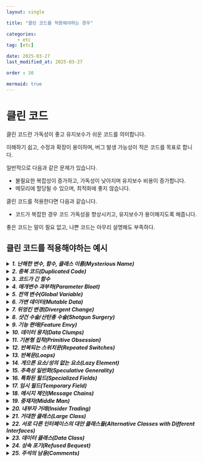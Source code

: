 ```yaml
---
layout: single

title: "클린 코드를 적용해야하는 경우"

categories:
    - etc
tag: [etc]

date: 2025-03-27
last_modified_at: 2025-03-27

order : 30

mermaid: true
---
```


# 클린 코드

클린 코드란 가독성이 좋고 유지보수가 쉬운 코드를 의미합니다.

이해하기 쉽고, 수정과 확장이 용이하며, 버그 발생 가능성이 적은 코드를 목표로 합니다.

일반적으로 다음과 같은 문제가 있습니다.  

+ 불필요한 복잡성이 증가하고, 가독성이 낮아지며 유지보수 비용이 증가합니다.  
+ 메모리에 할당될 수 있으며, 최적화에 좋지 않습니다.

클린 코드를 적용한다면 다음과 같습니다.

+ 코드가 복잡한 경우 코드 가독성을 향상시키고, 유지보수가 용이해지도록 해줍니다.




좋은 코드는 말이 필요 없고, 나쁜 코드는 아무리 설명해도 부족하다.

## 클린 코드를 적용해야하는 예시

<details>
<summary><h5 style="display: inline;">1. 난해한 변수, 함수, 클래스 이름(Mysterious Name)</h5></summary>
<div markdown="1">

변수명과 함수명은 이름만 보고도 무슨 일을 하는지 알아야합니다.

명확한 이름이 떠오르지 않는다면 설계가 잘못됐을 수 있습니다.

의미를 정확히 표현해야합니다.  
이 과정에서 축약어를 남발하거나 포괄적인 이름은 좋지 않습니다.

함수명은 동사, 변수명은 명사를 사용합니다.

클래스명은 객체의 역할을 명확하게 전달해야합니다.

나쁜 예시
```cpp
// 이름만 보고는 이게 뭔지 알 수가 없다
void DoIt(int x);
void Func();

// 의미가 전혀 안 드러나는 변수들
int a, b, c;
a = 10;
b = 20;
c = a + b;

// 축약어 사용으로 인해 너무 짧거나 모호한 네이밍
int cstmr;  // 고객(Customer)?
int trnsAmt; // 거래 금액(Transaction Amount)?

// 애매한 클래스 이름
// 어떤 데이터를 관리하는지 이해하기 어렵다
class DataManager
{
    void save();
    void load();
};
```

좋은 예시
```cpp
// 함수의 의도가 명확한 경우
void AttackEnemy(int DamageAmount);

// 변수의 역할이 명확하다
float CurrentHealth;
int EnemyCount;
int itemPrice = 10;
int tax = 20;
int totalPrice = itemPrice + tax;

// 명확한 이름 사용
int customer;
int transactionAmount;

// 명확한 클래스 이름
// 이름을 통해 사용자 데이터를 관리하는 클래스임을 알 수 있음
class UserDataStorage
{
    void saveUser();
    void loadUser();
};
```

</div>
</details>

<details>
<summary><h5 style="display: inline;">2. 중복 코드(Duplicated Code)</h5></summary>
<div markdown="1">

중복 코드는 동일하거나 유사한 코드가 여러 곳에 반복적으로 나타나는 현산을 의미합니다.

확장성을 저하시킵니다.  
예를 들어, 특정 로직을 수정할 때 여러 곳을 수정해야 하므로 실수할 가능성이 높아집니다.

`DRY - Don't Repeat Yourself`라는 정보의 반복을 줄이는 것을 목표로 하는 소프트웨어 개발의 기본 원칙이 있습니다.

중복되는 코드는 하나만 수정해도 되도록 모아놓아야 합니다.  
함수나 템플릿을 사용하여 중복을 제거할 수 있습니다.  
변수의 경우는 구조체나 클래스를 사용해서 중복을 제거할 수 있습니다.

나쁜 예시
```cpp
// 같은 로직으로 중복되는 코드를 가진 함수
// 플레이어 데미지 처리
void PlayerTakeDamage(float Amount)
{
    Health -= Amount;
    if (Health <= 0)
    {
        Die();
    }
}

// 보스 데미지 처리
void BossTakeDamage(float Amount)
{
    Health -= Amount;
    if (Health <= 0)
    {
        SummonMinions(); // 보스라서 특별히 미니언을 소환
        Die();
    }
}
```

좋은 예시
```cpp
// 공통 부모 클래스에서 데미지 로직을 통일
class ACharacterBase
{
protected:
    virtual void OnDeath() { /* 사망에 대한 처리 */ }
    
public:
    void TakeDamage(float Amount)
    {
        Health -= Amount;
        if (Health <= 0) 
        {
            OnDeath();
        }
    }
};

// 플레이어
class APlayerCharacter : public ACharacterBase
{
protected:
    virtual void OnDeath() override 
    {
        // 플레이어 전용 사망 처리
    }
};

// 보스
class ABoss : public ACharacterBase
{
protected:
    virtual void OnDeath() override
    {
        SummonMinions();
        // 보스 전용 사망 처리
    }
};
```

나쁜 예시
```cpp
// 구조체 없이 비슷한 데이터 그룹이 반복되는 경우
string user1Name = "Alice";
int user1Age = 25;

string user2Name = "Bob";
int user2Age = 30;
```

좋은 예시
```cpp
// 구조체 혹은 클래스를 사용
struct User
{
    string name;
    int age;
};

User users[] = {% raw %}{{"Alice", 25}, {"Bob", 30}}{% endraw %};
```

</div>
</details>

<details>
<summary><h5 style="display: inline;">3. 코드가 긴 함수</h5></summary>
<div markdown="1">

한 파일이나 함수에 너무 많은 코드가 있으면 이해하기 어려워 가독성이 저하됩니다.  
특정 기능을 수정하려면 긴 코드에서 찾아야 하므로, 유지보수가 어렵습니다.  
같은 기능을 다시 사용하려면 복사&붙여넣기를 반복하므로 재사용성이 떨어지며, 중복되는 코드를 가지게 됩니다.  
단일 책임 원칙에 위배됩니다.

함수의 코드를 짧게 만들어야 공유하기 좋습니다.  
주석이 필요하다고 느껴지는 부분은 별도의 함수, 멤버함수로 빼도 좋습니다.  
함수를 분리하고, 모듈화해주어 해결할 수 있습니다.

나쁜 예시
```cpp
void AMyCharacter::Tick(float DeltaTime)
{
    Super::Tick(DeltaTime);

    // 1. 이동 처리
    // 2. 점프 처리
    // 3. 공격 처리
    // 4. 버프/디버프 처리
    // 5. 체력 체크
    // 6. 애니메이션 업데이트
    // ...
    // ...
}
```

좋은 예시
```cpp
void AMyCharacter::Tick(float DeltaTime)
{
    Super::Tick(DeltaTime);
    
    HandleMovement(DeltaTime);
    HandleJump();
    HandleAttack();
    UpdateAnimation();
}

void AMyCharacter::HandleMovement(float DeltaTime)
{
    // 이동 관련 로직만 심플하게!
}

void AMyCharacter::HandleJump()
{
    // 점프 관련 로직만 모아둠
}

void AMyCharacter::HandleAttack()
{
    // 공격 로직
}
```

</div>
</details>

<details>
<summary><h5 style="display: inline;">4. 매개변수 과부하(Parameter Bloat)</h5></summary>
<div markdown="1">

매개변수 과부하는 함수에 매개변수가 너무 많은 경우를 의미합니다.

인자가 많으면 코드가 복잡하며, 매개변수 순서를 실수할 가능성이 증가합니다.

구조체, 클래스로 묶어서 그룹화를 하고, 매개변수로 사용하는 방법이 있습니다.  
불필요한 인수가 있다면 제거합니다.

나쁜 예시
```cpp
void InitWeapon(FString Name, float Damage, float FireRate, int32 AmmoCount, float ReloadTime, USkeletalMesh* Mesh, USoundBase* Sound)
{
    
}
```

좋은 예시
```cpp
struct FWeaponData
{
    FString Name;
    float Damage;
    float FireRate;
    int32 AmmoCount;
};

struct FWeaponAssets
{
    USkeletalMesh* Mesh;
    USoundBase* Sound;
};

void InitWeapon(const FWeaponData& InData, const FWeaponAssets& InAssets)
{
    
}
```

</div>
</details>

<details>
<summary><h5 style="display: inline;">5. 전역 변수(Global Variable)</h5></summary>
<div markdown="1">

전역 변수는 프로그램 어디서든 접근할 수 있는 변수입니다.

무분별하게 사용한다면 유지보수와 디버깅이 어려워진다는 문제가 발생합니다.

전역 변수는 최대한 사용하지 않아야 합니다.  
지역 변수로 사용하거나 클래스를 통해 캡슐화하는 방법이 있습니다.  
언리얼 엔진의 경우 `Subsystem`이 있습니다.  
[Subsytem 공식 문서](https://dev.epicgames.com/documentation/ko-kr/unreal-engine/programming-subsystems-in-unreal-engine){: target="_blank"}

나쁜 예시
```cpp
#include <iostream>

using namespace std;

int score = 0; // 전역 변수

void addScore(int value)
{
    score += value;
}

void showScore()
{
    cout << "Current Score: " << score << endl;
}

int main()
{
    addScore(10);
    showScore();
}
```

좋은 예시
```cpp
#include <iostream>

using namespace std;

void showScore(int score)
{
    cout << "Current Score: " << score << endl;
}

int main()
{
    int score = 0; // 지역 변수 사용
    score += 10;
    showScore(score);
}
```

```cpp
#include <iostream>

using namespace std;

// 클래스 사용
class Game
{
private:
    int score;

public:
    Game() : score(0) {} // 초기화

    void addScore(int value) { score += value; }
    void showScore() { cout << "Current Score: " << score << endl; }
};
```

```cpp
// 언리얼 Subsystem을 사용
UCLASS()
class UScoreSystem : public UGameInstanceSubsystem
{
    GENERATED_BODY()

private:
    int32 Score;

public:
    void AddScore(int32 Amount)
    {
        Score += Amount;
        // 점수가 변경됐음을 알리는 로직
    }

    int32 GetScore() const { return Score; }
};

// 사용 예시
void AEnemy::OnDefeated()
{
    if (UGameInstance* GI = GetGameInstance())
    {
        if (UScoreSystem* ScoreSys = GI->GetSubsystem<UScoreSystem>())
        {
            ScoreSys->AddScore(50);
        }
    }
}
```

</div>
</details>

<details>
<summary><h5 style="display: inline;">6. 가변 데이터(Mutable Data)</h5></summary>
<div markdown="1">

가변 데이터는 생성된 후에 값이나 상태를 변경할 수 있는 데이터를 의미합니다.

접근 제어자가 `public`인 경우 클래스 멤버가 외부에 공개되며, 누구나 접근하고 수정할 수 있다는 문제가 있습니다.  
이로인해 의도치 않게 값이 변경될 수 있으며, 어디서 값이 변경되었는지 추적하기 어려울 수 있습니다.

캡슐화하고, Get/Set 함수 등을 통해 변경하도록 변경 가능한 범위를 최소화해야합니다.  
수정할 필요가 없다면 불변 데이터(Immutable Data)로 설정하는 것이 좋습니다.

나쁜 예시
```cpp
class APlayerCharacter
{
public:
    float Health;
    int32 Level;
};

void SomeRandomFunc(APlayerCharacter* Player)
{
    Player->Health = 99999.f;
    Player->Level = 999;
}
```

좋은 예시
```cpp
// 캡슐화
class APlayerCharacter
{
private:
    float Health;
    int32 Level;

public:
    float GetHealth() const { return Health; }
    int32 GetLevel() const { return Level; }

    void TakeDamage(float Amount)
    {
        Health = FMath::Max(0.0f, Health - Amount);
        // 데미지 받은 로직은 여기에만!
    }

    void LevelUp()
    {
        Level++;
        Health = 100.f * Level;
    }
};
```

</div>
</details>

<details>
<summary><h5 style="display: inline;">7. 뒤엉킨 변경(Divergent Change)</h5></summary>
<div markdown="1">

뒤엉킨 변경이란 단일 책임 원칙(SRP, Single Responsibility Principle) 위반으로 인해 하나의 클래스가 너무 많은 역할을 수행하면서, 여러 이유로 자주 변경되는 문제를 의미합니다.

다른 맥락의 동작은 각각 다른 모듈로 분리해 단일 책임을 지켜야합니다.

역할별로 클래스를 분리합니다.

나쁜 예시
```cpp
// 한 클래스가 여러가지의 역할 수행
class AGameManager
{
public:
    // (1) 데이터 관련
    void LoadPlayerData();
    void SavePlayerData();

    // (2) 게임플레이 관련
    void StartNewGame();
    void SpawnEnemies();

private:
    // (1) 데이터 관련 필드
    FString SaveFilePath;

    // (2) 게임플레이 관련 필드
    TArray<AEnemy*> ActiveEnemies;
};
```

좋은 예시
```cpp
// 역할별로 클래스를 분리
// (1) 데이터 전용 클래스
class UPlayerDataManager : public UGameInstanceSubsystem
{
public:
    void LoadPlayerData();
    void SavePlayerData();
    // ...
};

// (2) 게임플레이 전용 클래스
class UGameplayManager : public UGameInstanceSubsystem
{
public:
    void StartNewGame();
    void SpawnEnemies();
};
```

</div>
</details>

<details>
<summary><h5 style="display: inline;">8. 샷건 수술/산탄총 수술(Shotgun Surgery)</h5></summary>
<div markdown="1">

샷건 수술은 작은 변경을 위해 여러 클래스나 여러 곳을 수정해야 하는 상황을 설명하는 디자인 문제입니다.

하나의 변경 요구에 대해 여러 파일이나 클래스를 수정해야 하므로, 코드 유지보수가 복잡하고, 변경이 번거롭다는 문제가 있습니다.

책임을 명확하게 분리하여, 관련된 기능을 하나의 클래스로 모아주어야 합니다.

나쁜 예시
```cpp
class APlayerCharacter : public ACharacter
{
public:
    void TakeDamage(float Amount)
    {
        // 데미지 로직 1
    }
};

class AWeapon : public AActor
{
public:
    float CalculateDamage()
    {
        // 데미지 로직 2
        return 0.0f;
    }
};

class AMyGameMode : public AGameModeBase
{
public:
    void UpdateDamageLeaderboard()
    {
        // 데미지 로직 3
    }
};
```

좋은 예시
```cpp
// 관련된 기능을 하나의 클래스로 모아주는 방법
class UDamageSystem
{
public:
    float CalculateDamage(AWeapon* Weapon, ACharacter* Target);
    void ApplyDamage(AWeapon* Weapon, ACharacter* Target);
    void UpdateDamageLeaderboard(ACharacter* Damager, ACharacter* Target, float Amount);
};
```

</div>
</details>

<details>
<summary><h5 style="display: inline;">9. 기능 편애(Feature Envy)</h5></summary>
<div markdown="1">

기능 편애는 한 클래스가 다른 클래스의 메서드나 데이터를 과도하게 호출하여, 해당 클래스의 책임을 넘어서서 다른 클래스에 대한 지나친 의존성을 가지는 경우를 의미합니다.  
즉, 한 클래스가 다른 클래스의 메서드를 지나치게 호출하고, 해당 클래스의 내부 구조에 대해 너무 많이 알게되는 문제입니다.

클래스의 책임이 명확하지 않게 되어, 응집력이 떨어지고 클래스가 비대해집니다.  
한 클래스가 다른 클래스를 과도하게 참조하게 되므로 결합도가 증가합니다.  
다른 클래스의 세부 구현을 의존하므로, 호출한 메서드나 데이터가 수정된다면 사용하는 클래스도 함께 수정해야할 수 있습니다.

함수를 데이터가 있는 곳으로 옮기는 기능 이동(Move Feature) 방법이 있습니다.

나쁜 예시
```cpp
class UDamageCalculator
{
public:
    float CalculateDamageReduction(AMyCharacter* Character, float Damage)
    {
        // Character의 정보를 사용
        float HealthPercent = Character->GetHealth() / Character->GetMaxHealth();
        float ArmorFactor   = Character->GetArmor() * 0.1f;
        // ...
        return Damage * (1.0f - ArmorFactor * HealthPercent);
    }
};
```

좋은 예시
```cpp
class AMyCharacter : public ACharacter
{
public:
    float CalculateDamageReduction(float Damage) const
    {
        float HealthPercent = Health / MaxHealth;
        float ArmorFactor   = Armor * 0.1f;
        // ...
        return Damage * (1.0f - ArmorFactor * HealthPercent);
    }
};

class UDamageCalculator
{
public:
    float CalculateDamageReduction(AMyCharacter* Character, float Damage)
    {
        // Character가 스스로 계산
        return Character->CalculateDamageReduction(Damage);
    }
};
```

</div>
</details>

<details>
<summary><h5 style="display: inline;">10. 데이터 뭉치(Data Clumps)</h5></summary>
<div markdown="1">

데이터 뭉치는 여러 클래스에서 자주 함께 사용되는 여러 변수들이 한 곳에서, 한 번에 처리되고 있는 상황을 의미합니다.

자주 함께 쓰이는 데이터는 하나로 묶으면 의미가 명확해집니다.

중복되는 필드나 매개변수 그룹을 구조체나 클래스로 분리하는 방법이 있습니다.

나쁜 예시
```cpp
void FireWeapon(float Damage, float Range, float Accuracy);
void ShowWeaponStats(float Damage, float Range, float Accuracy);
void UpgradeWeapon(float& Damage, float& Range, float& Accuracy);
```

좋은 예시
```cpp
// 무기 스탯 구조체
struct FWeaponStats
{
    GENERATED_BODY()

    UPROPERTY(EditAnywhere, BlueprintReadWrite)
    float Damage;

    UPROPERTY(EditAnywhere, BlueprintReadWrite)
    float Range;

    UPROPERTY(EditAnywhere, BlueprintReadWrite)
    float Accuracy;
};

void FireWeapon(const FWeaponStats& Stats);
void ShowWeaponStats(const FWeaponStats& Stats);
void UpgradeWeapon(FWeaponStats& Stats);
```

</div>
</details>

<details>
<summary><h5 style="display: inline;">11. 기본형 집착(Primitive Obsession)</h5></summary>
<div markdown="1">

기본형 집착은 의미나 책임을 나타내는 클래스를 사용하지 않고, 기본 데이터타입을 지나치게 사용하는 문제를 의미합니다.  
즉, 복잡한 데이터를 단순한 기본형(int, string)에 과도하게 의존하는 경향입니다.

같은 로직을 반복하게 되므로, 불필요한 중복을 발생시킵니다.  
의미가 표현되지 않아 파악하기 어려워져 가독성이 떨어집니다.

의미를 가지는 클래스나 구조체를 사용하는 방법이 있습니다.  
추가로 형식 검증 등의 검증 로직을 추가로 구현할 수 있습니다.

나쁜 예시
```cpp
float Health;
float MaxHealth;

FString PhoneNumber;
```

좋은 예시
```cpp
// 체력을 표현하는 클래스
class FHealth
{
public:
    FHealth(float InCurrent, float InMax)
        : Current(InCurrent), Max(InMax) {}

    void ApplyDamage(float Amount)
    {
        Current = std::max(0.f, Current - Amount);
    }
    
private:
    float Current;
    float Max;
};
```

</div>
</details>

<details>
<summary><h5 style="display: inline;">12. 반복되는 스위치문(Repeated Switches)</h5></summary>
<div markdown="1">

`Switch`문을 사용해서 분기를 처리할 경우 새로운 분기가 생길 때마다 여러 `Switch`문을 전부 수정해야하는 경우 비효율적입니다.

다형성 구조를 활용하여 인터페이스나 부모 클래스에서 처리하도록 구현하는 방법이 있습니다.  
전략 패턴을 사용하는 방법이 있습니다.

나쁜 예시
```cpp
switch (WeaponType)
{
    case EWeaponType::Sword:
        return DoSwordAttack();
    case EWeaponType::Bow:
        return DoBowAttack();
    // ...
}
```

좋은 예시
```cpp
// 다형성 활용
// 무기 베이스
class AWeapon
{
public:
    virtual void Attack();
};

// 무기별 클래스
class ASword : public AWeapon
{
public:
    virtual void Attack() override { /* 칼 공격 로직 */ }
};

class ABow : public AWeapon
{
public:
    virtual void Attack() override { /* 활 공격 로직 */ }
};
```

</div>
</details>

<details>
<summary><h5 style="display: inline;">13. 반복문(Loops)</h5></summary>
<div markdown="1">

반복문은 성능 저하의 원인으로 비즈니스 로직을 다 넣게되면 비효율적입니다.

중첩 반복문은 사용하지 않는 것이 좋습니다.

나쁜 예시
```cpp
// 인벤토리에서 무거운 아이템을 찾아서 무게를 계산하는 과정
void ProcessHeavyItems()
{
    TArray<UItem*> Items = GetAllItems();
    TArray<UItem*> HeavyItems;

    // (1) 무거운 아이템 골라내기
    for (int32 i = 0; i < Items.Num(); i++)
    {
        if (Items[i]->Weight > 10.f)
        {
            HeavyItems.Add(Items[i]);
        }
    }

    // (2) 무게 총합 계산
    float TotalWeight = 0.f;
    for (int32 j = 0; j < HeavyItems.Num(); j++)
    {
        TotalWeight += HeavyItems[j]->Weight;
    }

    // (3) 너무 무거우면 효과 적용
    if (TotalWeight > 50.f)
    {
        ApplySlowEffect();
    }
}
```

좋은 예시
```cpp
// 언리얼 엔진 기준
void ProcessHeavyItems()
{
    TArray<UItem*> Items = GetAllItems();

    // 필터링 함수(FilterByPredicate) 사용
    auto HeavyItems = Items.FilterByPredicate([](UItem* Item)
    {
        return Item->Weight > 10.f;
    });

    // 무게 계산 + 효과 적용
    float TotalWeight = 0.f;
    for (UItem* Item : HeavyItems)
    {
        TotalWeight += Item->Weight;
    }

    if (TotalWeight > 50.f)
    {
        ApplySlowEffect();
    }
}
```

</div>
</details>

<details>
<summary><h5 style="display: inline;">14. 게으른 요소/성의 없는 요소(Lazy Element)</h5></summary>
<div markdown="1">

게으른 요소란 필요하지 않은 클래스, 메서드, 변수 등이 코드에 남아있지만 실제로 거의 사용되지 않는 경우입니다.

다음과 같은 예시가 있습니다.

+ 언젠가 필요할 수도 있겠지로 남겨둔 코드  
+ 과거에는 사용했지만, 리팩토링 후 불필요해진 코드  
+ 기능이 너무 작거나, 다른 클래스에 흡수될 수 있는 불필요한 클래스/함수

함수, 변수, 작거나 불필요한 클래스는 다른 클래스로 합치거나 제거하는 방법 등이 있습니다.

나쁜 예시
```cpp
// 과도하게 중간 함수만 존재
class AProjectile
{
public:
    void Launch(const FVector& Dir, float Speed)
    {
        // 다른 함수를 호출만 하며, 다른 작업을 하지 않음
        LaunchProjectile(Dir, Speed);
    }

private:
    void LaunchProjectile(const FVector& Dir, float Speed)
    {
        // 실제 로직
        ProjectileMovement->Velocity = Dir * Speed;
    }
};

// 더이상 사용되지 않는 함수가 존재
class AEnemy
{
public:
    void Move() { /* 이동 코드 */ }
    void Attack() { /* 공격 코드 */ }

    // 이 함수는 현재 사용되지 않음
    void Hide() { /* 숨는 동작 */ }
};
```

좋은 예시
```cpp
// 불필요한 함수 제거
class AProjectile
{
public:
    void Launch(const FVector& Dir, float Speed)
    {
        ProjectileMovement->Velocity = Dir * Speed;
    }

private:
    UProjectileMovementComponent* ProjectileMovement;
};

class AEnemy
{
public:
    void Move() { /* 이동 코드 */ }
    void Attack() { /* 공격 코드 */ }
}
```

</div>
</details>

<details>
<summary><h5 style="display: inline;">15. 추측성 일반화(Speculative Generality)</h5></summary>
<div markdown="1">

추측성 일반화는 현재 필요하지 않은 기능이나 확장을 위해 미리 복잡한 구조를 만들어 놓는 것을 의미합니다.

미래 대비보다 현재 필요한 기능이나 문제 해결을 우선적으로 수행하여 불필요한 추상화를 걷어내야합니다.

나쁜 예시
```cpp
// 불필요한 인터페이스
class IWeapon
{
public:
    virtual void Attack() = 0;
};

// 단 하나의 클래스만 존재
class Sword : public IWeapon
{
public:
    void Attack() override { }
};
```

좋은 예시
```cpp
// 필요할 경우 인터페이스 사용
class Sword
{
public:
    void Attack() { }
};
```

</div>
</details>

<details>
<summary><h5 style="display: inline;">16. 특화된 필드(Specialized Fields)</h5></summary>
<div markdown="1">

특화된 필드는 특정 기능에만 필요한 필드를 의미합니다.

클래스를 분리하거나 공통된 인터페이스로 관리하는 방법이 있습니다.

나쁜 예시
```cpp
class AEnemy : public ACharacter
{
public:
    // 일반 공격
    float Health;

    // 원거리 공격 전용 (근접 적은 안 씀)
    float ProjectileSpeed;
    UParticleSystem* ProjectileEffect;

    // 텔레포트 전용 (다른 적은 안 씀)
    float TeleportCooldown;
    float LastTeleportTime;
};
```

좋은 예시
```cpp
// 언리얼 엔진의 경우 컴포넌트로 분리
class URangedAttackComponent : public UActorComponent
{
    float ProjectileSpeed;
    void ExecuteAttack();
};

class UTeleportComponent : public UActorComponent
{
    float TeleportCooldown;
    void ExecuteTeleport();
};

// 적 캐릭터
class AEnemy : public ACharacter
{
    float Health;
    URangedAttackComponent* RangedComp;   // 원거리 적만 붙임
    UTeleportComponent* TeleportComp;     // 텔레포트 적만 붙임
};
```

</div>
</details>

<details>
<summary><h5 style="display: inline;">17. 임시 필드(Temporary Field)</h5></summary>
<div markdown="1">

임시 필드는 일시적으로만 필요한 데이터를 저장하는 변수나 필드를 의미합니다.

목적이 분명치 않은 필드는 코드 복잡도를 높이는 원인입니다.

사용되지 않는 시점이 더 많다면 다른 구조 또는 클래스로 분리하거나 제거합니다.

나쁜 예시
```cpp
class Order
{
private:
    double price;
    int quantity;

    // 임시 필드
    double tempTax;

public:
    double CalculateTotal()
    {
        tempTax = price * 0.1;  // 세금 계산
        return price * quantity + tempTax;
    }
};

// 불필요한 임시 변수
void UpdateInfo(std::string newName, std::string newAddress)
    {
        std::string tempName = newName;  // 임시 변수
        std::string tempAddress = newAddress;  // 임시 변수

        name = tempName;
        address = tempAddress;
    }
```

좋은 예시
```cpp
// 불필요한 임시 필드 제거
class Order
{
private:
    double price;
    int quantity;

public:
    double CalculateTotal()
    {
        return price * quantity + price * 0.1;
    }
};

// 불필요한 임시 변수 제거
void UpdateInfo(std::string newName, std::string newAddress)
    {
        name = newName;
        address = newAddress;
    }
```

</div>
</details>

<details>
<summary><h5 style="display: inline;">18. 메시지 체인(Message Chains)</h5></summary>
<div markdown="1">

메시지 체인은 여러 객체에 연속적으로 메시지를 전달하는 구조를 의미합니다.  
즉, 하나의 객체가 다른 객체에게 메시지를 보내고, 그 객체가 또 다른 객체에 메시지를 보내는 구조입니다.

객체를 줄줄이 호출하면 내부 구조가 노출돼 결합도가 커지며, 불필요한 책임을 가지게 됩니다.

디미터의 법칙(Demeter's Law) 또는 최소 지식의 법칙에 위배됩니다.

책임을 분리하고, 자신의 책임만 수행하도록 하는 방법이 있습니다.

나쁜 예시
```cpp
// 연속적으로 이어진 참조
void APlayer::PlayWeaponSound()
{
    if (Inventory
        && Inventory->EquippedWeapon
        && Inventory->EquippedWeapon->SoundData
        && Inventory->EquippedWeapon->SoundData->AttackSound)
    {
        UGameplayStatics::PlaySound2D(this, Inventory->EquippedWeapon->SoundData->AttackSound);
    }
}
```

좋은 예시
```cpp
// 책임을 분리
void APlayer::PlayWeaponSound()
{
    USoundBase* AttackSound = GetEquippedWeaponSound();
    if (AttackSound)
    {
        UGameplayStatics::PlaySound2D(this, AttackSound);
    }
}

USoundBase* APlayer::GetEquippedWeaponSound()
{
    // 아래 호출부에서 직접 소리를 반환
    return Inventory ? Inventory->GetAttackSound() : nullptr;
}

USoundBase* UInventoryComponent::GetAttackSound()
{
    if (!EquippedWeapon) return nullptr;
    return EquippedWeapon->GetAttackSound();
}

USoundBase* AWeapon::GetAttackSound()
{
    return SoundData ? SoundData->AttackSound : nullptr;
}
```

</div>
</details>

<details>
<summary><h5 style="display: inline;">19. 중재자(Middle Man)</h5></summary>
<div markdown="1">

중재자는 객체 간의 직접적인 상호작용을 피하려할 때 사용하는 구조입니다.  
이 구조를 과도하게 사용하면, 불필요한 중간 객체가 증가할 수 있습니다.

실질적 로직 없이 위임만 하는 클래스는 직접 연결해도 문제가 없다면 중간 단계를 제거하는 방법이 있습니다.  
즉, 직관적인 구조로 수정하는 방법입니다.

나쁜 예시
```cpp
// 불필요하게 중재자가 된 경우
// 별다른 로직 없이 함수를 호출하기만 함
// 언리얼 엔진 예시
class AMyPlayerController : public APlayerController
{
public:
    void MoveForward(float Value)  { Character->MoveForward(Value); }
    void MoveRight(float Value)    { Character->MoveRight(Value); }
    void Jump()                    { Character->Jump(); }
    void StartFire()               { Character->StartFire(); }
    void StopFire()                { Character->StopFire(); }
    // ...

private:
    AMyCharacter* Character;
};
```

좋은 예시
```cpp
// 직접 캐릭터에 입력 바인딩으로 중재자를 제거
// 언리얼 엔진 예시
void AMyPlayerController::SetupInputComponent()
{
    Super::SetupInputComponent();

    // 현재 캐릭터 가져오기
    AMyCharacter* MyChar = Cast<AMyCharacter>(GetCharacter());
    if (MyChar && InputComponent)
    {
        // 캐릭터가 필요한 입력을 직접 바인딩
        MyChar->SetupPlayerInput(InputComponent);
    }
}

void AMyCharacter::SetupPlayerInput(UInputComponent* PlayerInputComponent)
{
    PlayerInputComponent->BindAxis("MoveForward", this, &AMyCharacter::MoveForward);
    PlayerInputComponent->BindAxis("MoveRight", this, &AMyCharacter::MoveRight);
    // ...
}
```

</div>
</details>

<details>
<summary><h5 style="display: inline;">20. 내부자 거래(Insider Trading)</h5></summary>
<div markdown="1">

내부자 거래는 모듈 간에 비공개 데이터의 거래가 많은 경우를 의미합니다.

비공개 데이터가 과하게 오가면 결합도가 높아집니다.

필요한 정보만 교환할 수 있게 인터페이스 범위를 명확하게 정의해야합니다.

나쁜 예시
```cpp
// AEnemy가 APlayerCharacter의 내부 변수까지 참조
void AEnemy::Attack(APlayerCharacter* Player)
{
    if (!Player->bIsInvulnerable)
    {
        float Damage = AttackDamage - Player->EquippedArmor->DamageReduction;
        Player->CurrentHealth -= Damage;

        // UI도 직접 갱신
        Player->PlayerHUD->UpdateHealthBar(Player->CurrentHealth, Player->MaxHealth);
    }
}
```

좋은 예시
```cpp
// AEnemy는 공개된 함수를 호출
void AEnemy::Attack(APlayerCharacter* Player)
{
    if (Player && Player->CanBeAttacked())
    {
        Player->ReceiveDamage(AttackDamage);
    }
}

// Player
bool APlayerCharacter::CanBeAttacked() const
{
    return !bIsInvulnerable;
}

void APlayerCharacter::ReceiveDamage(float Damage)
{
    // 갑옷 계산, HUD 업데이트 등 내부적으로 처리
    float ActualDamage = EquippedArmor ? EquippedArmor->ApplyReduction(Damage) : Damage;

    CurrentHealth = FMath::Max(0.f, CurrentHealth - ActualDamage);
    PlayerHUD->UpdateHealth(CurrentHealth, MaxHealth);
}
```

</div>
</details>

<details>
<summary><h5 style="display: inline;">21. 거대한 클래스(Large Class)</h5></summary>
<div markdown="1">

거대 클래스는 너무 많은 책임을 지고, 필드와 메서드가 폭발적으로 늘어난 클래스를 의미합니다.

중복이 생기고 관리가 어려워지므로 역할이나 기능별로 클래스를 분리해야합니다.  
사용 패턴을 분석해서 클래스를 쪼개면 유지보수가 수월해집니다.

나쁜 예시
```cpp
class AGameCharacter : public ACharacter
{
public:
    // 이동 처리
    void MoveForward(float Value);
    void MoveRight(float Value);
    // 전투 처리
    void Attack();
    void Reload();
    // 인벤토리 처리
    void AddItem(UItem* Item);
    void RemoveItem(UItem* Item);
    // 퀘스트 처리
    void AcceptQuest(UQuest* Quest);
    void CompleteQuest(UQuest* Quest);
    // 대화 처리
    void StartDialogue();
    void EndDialogue();
    // ... 계속 ...
};
```

좋은 예시
```cpp
// 언리얼 엔진의 컴포넌트를 사용해서 분리하는 방법
class AGameCharacter : public ACharacter
{
public:
    AGameCharacter();
    // 핵심 동작만 유지, 나머지는 분리
private:
    UPROPERTY()
    UMovementComponent* MovementComp;

    UPROPERTY()
    UCombatComponent* CombatComp;

    UPROPERTY()
    UInventoryComponent* InventoryComp;

    UPROPERTY()
    UQuestComponent* QuestComp;
    // ...
};
```

</div>
</details>

<details>
<summary><h5 style="display: inline;">22. 서로 다른 인터페이스의 대안 클래스들(Alternative Classes with Different Interfaces)</h5></summary>
<div markdown="1">

서로 다른 인터페이스의 대안 클래스들은 서로 비슷한 기능을 제공하는 클래스들이지만 서로 다른 방식으로 구현된 경우를 의미합니다.  
즉, 각 클래스가 제공하는 함수가 달라 클래스 타입에 따라 다른 함수를 호출해야하는 경우입니다.

클래스를 교체하려면 인터페이스가 호환되어야합니다.  
유사 기능 클래스끼리 일관된 형식을 갖추는 것이 좋습니다.

나쁜 예시
```cpp
// 같은 로직을 수행하지만 제공되는 인터페이스가 다른 경우
class ARangedWeapon
{
public:
    void FireProjectile();
    void Reload();
};

class AMeleeWeapon
{
public:
    void PerformAttack();
    void SharpenBlade();
};

// 플레이어 캐릭터
void APlayerCharacter::Attack()
{
    if (CurrentRangedWeapon)
        CurrentRangedWeapon->FireProjectile();
    else if (CurrentMeleeWeapon)
        CurrentMeleeWeapon->PerformAttack();
}
```

좋은 예시
```cpp
class AWeapon : public AActor
{
public:
    virtual void Attack() = 0;  // 추상 메서드
    virtual void Reload() {}    // 기본 구현(근접 무기는 비워둘 수도 있다.)
};

class ARangedWeapon : public AWeapon
{
public:
    virtual void Attack() override { /* 원거리 공격 */ }
    virtual void Reload() override { /* 탄약 보충 */ }
};

class AMeleeWeapon : public AWeapon
{
public:
    virtual void Attack() override { /* 근접 공격 */ }
    // Reload()는 기획에 따라 오버라이드
};

// 플레이어 캐릭터
void APlayerCharacter::Attack()
{
    if (CurrentWeapon)
    {
        CurrentWeapon->Attack(); // 무기 종류 관계없이 한 번에 호출
    }
}
```

</div>
</details>

<details>
<summary><h5 style="display: inline;">23. 데이터 클래스(Data Class)</h5></summary>
<div markdown="1">

데이터 클래스는 데이터 필드와 Get/Set함수로 이루어진 클래스를 의미합니다.  
데이터 필드와 Get/Set만 있는 클래스는 다른 곳에서 함부로 조작되기 쉽습니다.

데이터 클래스를 사용하는 클래스로 옮기는 방법이 있습니다.  
만약 다양한 곳에서 데이터 클래스를 사용하기 때문에 옮길 수 없다면, 변경될 필요가 없는 필드는 세터를 제거해 안정성을 높혀야합니다.

나쁜 예시
```cpp
class FPlayerStats
{
public:
    float GetHealth() const { return Health; }
    void SetHealth(float H) { Health = H; }
    // ...
private:
    float Health;
    float MaxHealth;
    // ...
};

// 플레이어가 Stats를 조작
void APlayerCharacter::TakeDamage(float Damage)
{
    float NewHealth = PlayerStats.GetHealth() - Damage;
    PlayerStats.SetHealth(FMath::Max(0.f, NewHealth));
    // 기타 작업 포함...
}
```

좋은 예시
```cpp
class FPlayerStats
{
public:
    // 함수 안에서 로직 처리
    void ApplyDamage(float Damage)
    {
        float ActualDamage = Damage * (1.0f - Defense / 100.f);
        Health = FMath::Max(0.f, Health - ActualDamage);
    }

    bool IsDead() const { return Health <= 0.f; }

    // ...

private:
    float Health;
    float Defense;
    // ...
};

// 플레이어
void APlayerCharacter::TakeDamage(float Damage)
{
    PlayerStats.ApplyDamage(Damage);
    if (PlayerStats.IsDead())
    {
        Die();
    }
}
```

</div>
</details>

<details>
<summary><h5 style="display: inline;">24. 상속 포기(Refused Bequest)</h5></summary>
<div markdown="1">

상속 포기는 서브클래스가 부모의 기능 중 일부만 필요하거나 인터페이스가 맞지 않은 경우를 의미합니다.  
이 경우 리스코프치환에 어긋나게 됩니다.

비어있는 구현이나 예외 처리가 늘어나게 됩니다.

컨포지션을 사용하는 방법이 있습니다.  
상속시 더 작은 인터페이스를 설정하는 방법 등으로 클래스를 분리하는 방법이 있습니다.

나쁜 예시
```cpp
class AWeapon
{
public:
    virtual void Attack();
    virtual void Reload(); // 근접 무기는 재장전 필요 X
};

class AMeleeWeapon : public AWeapon
{
public:
    virtual void Reload() override
    {
        // 근접 무기에선 의미가 없으니 비워두게됨
    }
};
```

좋은 예시
```cpp
class ABaseWeapon : public AActor
{
public:
    virtual void Attack() = 0; // 모든 무기는 공격 기능
};

class ARangedWeapon : public ABaseWeapon
{
public:
    virtual void Attack() override { /* 발사 로직 */ }
    void Reload() { /* 탄약 보충 */ }
};

class AMeleeWeapon : public ABaseWeapon
{
public:
    virtual void Attack() override { /* 근접 공격 로직 */ }
    // Reload()는 없음!
};
```

</div>
</details>

<details>
<summary><h5 style="display: inline;">25. 주석의 남용(Comments)</h5></summary>
<div markdown="1">

주석은 필요한 정보만 담고, 근본적인 해석을 위해 사용하는 것이 좋다.

코드만으로 명확하게 이해되는게 가장 좋습니다.

주석이 필요한 상황일 경우, 주석이 필요없는 코드로 바꾸는 것이 좋습니다.

나쁜 예시
```cpp
// 함수에 각 단계별 설명이 가득한 경우
void AEnemy::UpdateBehavior()
{
    // 1. 플레이어 위치 가져오기
    // 2. 시야 범위 확인
    // 3. 시야 각도 계산
    // 4. 라인 트레이스 해서 장애물 있는지
    // 5. 없으면 공격, 있으면 패트롤
    // ...
}
```

좋은 예시
```cpp
void AEnemy::UpdateBehavior()
{
    if (CanSeePlayer())
    {
        EngagePlayer();
    }
    else
    {
        PatrolArea();
    }
}

bool AEnemy::CanSeePlayer()
{
    return IsWithinSightRange() && IsInFieldOfView() && HasLineOfSight();
}
```

</div>
</details>